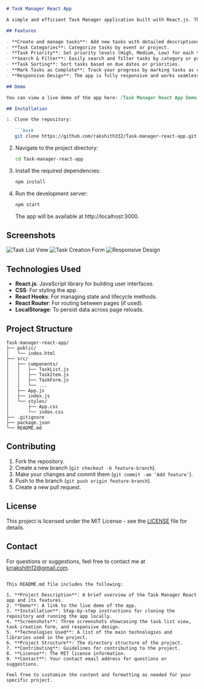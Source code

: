 

```markdown
# Task Manager React App

A simple and efficient Task Manager application built with React.js. This app allows users to create, manage, and track tasks for different events or projects. The app includes features such as task categorization, task priority settings, sorting, and more.

## Features

- **Create and manage tasks**: Add new tasks with detailed descriptions and due dates.
- **Task Categories**: Categorize tasks by event or project.
- **Task Priority**: Set priority levels (High, Medium, Low) for each task.
- **Search & Filter**: Easily search and filter tasks by category or priority.
- **Task Sorting**: Sort tasks based on due dates or priorities.
- **Mark Tasks as Complete**: Track your progress by marking tasks as complete.
- **Responsive Design**: The app is fully responsive and works seamlessly on desktop and mobile devices.

## Demo

You can view a live demo of the app here: [Task Manager React App Demo](https://task-manager-react-app.vercel.app/)

## Installation

1. Clone the repository:

   ```bash
   git clone https://github.com/rakshith332/Task-manager-react-app.git
   ```

2. Navigate to the project directory:

   ```bash
   cd Task-manager-react-app
   ```

3. Install the required dependencies:

   ```bash
   npm install
   ```

4. Run the development server:

   ```bash
   npm start
   ```

   The app will be available at http://localhost:3000.

## Screenshots

![Task List View](screenshots/task-list.png)
![Task Creation Form](screenshots/task-form.png)
![Responsive Design](screenshots/responsive.png)

## Technologies Used

- **React.js**: JavaScript library for building user interfaces.
- **CSS**: For styling the app.
- **React Hooks**: For managing state and lifecycle methods.
- **React Router**: For routing between pages (if used).
- **LocalStorage**: To persist data across page reloads.

## Project Structure

```
Task-manager-react-app/
├── public/
│   └── index.html
├── src/
│   ├── components/
│   │   ├── TaskList.js
│   │   ├── TaskItem.js
│   │   ├── TaskForm.js
│   │   └── ...
│   ├── App.js
│   ├── index.js
│   └── styles/
│       ├── App.css
│       └── index.css
├── .gitignore
├── package.json
└── README.md
```

## Contributing

1. Fork the repository.
2. Create a new branch (`git checkout -b feature-branch`).
3. Make your changes and commit them (`git commit -am 'Add feature'`).
4. Push to the branch (`git push origin feature-branch`).
5. Create a new pull request.

## License

This project is licensed under the MIT License - see the [LICENSE](LICENSE) file for details.

## Contact

For questions or suggestions, feel free to contact me at [krrakshith12@gmail.com](mailto:krrakshith12@gmail.com).
```

This README.md file includes the following:

1. **Project Description**: A brief overview of the Task Manager React app and its features.
2. **Demo**: A link to the live demo of the app.
3. **Installation**: Step-by-step instructions for cloning the repository and running the app locally.
4. **Screenshots**: Three screenshots showcasing the task list view, task creation form, and responsive design.
5. **Technologies Used**: A list of the main technologies and libraries used in the project.
6. **Project Structure**: The directory structure of the project.
7. **Contributing**: Guidelines for contributing to the project.
8. **License**: The MIT license information.
9. **Contact**: Your contact email address for questions or suggestions.

Feel free to customize the content and formatting as needed for your specific project.

